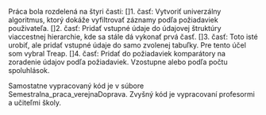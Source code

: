 Práca bola rozdelená na štyri časti: 
[]1. časť: Vytvoriť univerzálny algoritmus, ktorý dokáže vyfiltrovať záznamy podľa požiadaviek použivateľa. 
[]2. časť: Pridať vstupné údaje do údajovej štruktúry viaccestnej hierarchie, kde sa stále dá vykonať prvá časť.
[]3. časť: Toto isté urobiť, ale pridať vstupné údaje do samo zvolenej tabuľky. Pre tento účel som vybral Treap.
[]4. časť: Pridať do požiadaviek komparátory na zoradenie údajov podľa požiadaviek. Vzostupne alebo podľa počtu spoluhlások.

Samostatne vypracovaný kód je v súbore Semestralna_praca_verejnaDoprava. Zvyšný kód je vypracovaní profesormi a učiteľmi školy.
